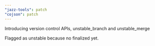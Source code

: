 ```yaml
---
"jazz-tools": patch
"cojson": patch
---
```


Introducing version control APIs, unstable_branch and unstable_merge

Flagged as unstable because no finalized yet.
